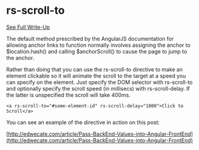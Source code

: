 # rs-scroll-to

[See Full Write-Up](http://edwecate.com/article/Animated-Page-Scroll-Anchor-Angular)

The default method prescribed by the AngularJS documentation for allowing anchor links to function normally involves assigning the anchor to $location.hash() and calling $anchorScroll() to cause the page to jump to the anchor.

Rather than doing that you can use the rs-scroll-to directive to make an element clickable so it will animate the scroll to the target at a speed you can specify on the element. Just specify the DOM selector with rs-scroll-to and optionally specify the scroll speed (in millisecs) with rs-scroll-delay. If the latter is unspecified the scroll will take 400ms.

``<a rs-scroll-to="#some-element-id" rs-scroll-delay="1000">Click to Scroll</a>``

You can see an example of the directive in action on this post:

[http://edwecate.com/article/Pass-BackEnd-Values-into-Angular-FrontEnd](http://edwecate.com/article/Pass-BackEnd-Values-into-Angular-FrontEnd)
